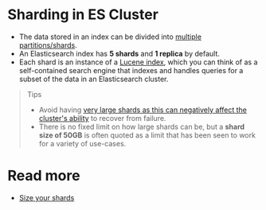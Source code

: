 # Sharding in ES Cluster
- The data stored in an index can be divided into [multiple partitions/shards](../../3_Scalability-Techniques/PartitioningSharding/Readme.md).
- An Elasticsearch index has **5 shards** and **1 replica** by default.
- Each shard is an instance of a [Lucene index](../Readme.md), which you can think of as a self-contained search engine that indexes and handles queries for a subset of the data in an Elasticsearch cluster.

> Tips
> - Avoid having [very large shards as this can negatively affect the cluster's ability](https://www.elastic.co/blog/how-many-shards-should-i-have-in-my-elasticsearch-cluster) to recover from failure.
> - There is no fixed limit on how large shards can be, but a **shard size of 50GB** is often quoted as a limit that has been seen to work for a variety of use-cases.

# Read more
- [Size your shards](https://www.elastic.co/guide/en/elasticsearch/reference/current/size-your-shards.html)